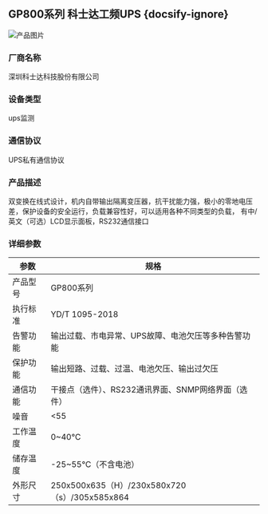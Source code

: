 ## GP800系列 科士达工频UPS  {docsify-ignore} 

![产品图片](https://www.kstar.com.cn/cn/upload/cms/www/202006/03141014xy1c.png)

### 厂商名称
深圳科士达科技股份有限公司

### 设备类型
ups监测

### 通信协议
UPS私有通信协议

### 产品描述

双变换在线式设计，机内自带输出隔离变压器，抗干扰能力强，极小的零地电压差，保护设备的安全运行，负载兼容性好，可以适用各种不同类型的负载，
有中/英文（可选）LCD显示面板，RS232通信接口

### 详细参数

|参数|规格|
|-|-|
|产品型号|GP800系列|
|执行标准|YD/T 1095-2018|
|告警功能|输出过载、市电异常、UPS故障、电池欠压等多种告警功能|
|保护功能|输出短路、过载、过温、电池欠压、输出过欠压|
|通信功能|干接点（选件）、RS232通讯界面、SNMP网络界面（选件）|
|噪音| <55|
|工作温度|0~40℃|
|储存温度|-25~55℃（不含电池）|
|外形尺寸|250x500x635（H）/230x580x720（s）/305x585x864|






